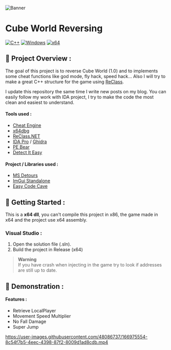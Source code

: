 ![Banner](https://user-images.githubusercontent.com/48086737/170087278-da09b7c6-0971-48f9-bfc9-558164330de7.png)

# Cube World Reversing

 [![C++](https://img.shields.io/badge/language-C%2B%2B-%23f34b7d.svg?style=for-the-badge&logo=appveyor)](https://en.wikipedia.org/wiki/C%2B%2B) [![Windows](https://img.shields.io/badge/platform-Windows-0078d7.svg?style=for-the-badge&logo=appveyor)](https://en.wikipedia.org/wiki/Microsoft_Windows) [![x64](https://img.shields.io/badge/arch-x64-green.svg?style=for-the-badge&logo=appveyor)](https://en.wikipedia.org/wiki/X64)

## :open_book: Project Overview :

The goal of this project is to reverse Cube World (1.0) and to implements some cheat functions like god mode, fly hack, speed hack... Also I will try to make a great C++ structure for the game using [ReClass](https://github.com/ReClassNET/ReClass.NET).

I update this repository the same time I write new posts on my blog. You can easily follow my work with IDA project, I try to make the code the most clean and easiest to understand.

#### Tools used :

- [Cheat Engine](https://www.cheatengine.org)
- [x64dbg](https://x64dbg.com)
- [ReClass.NET](https://github.com/ReClassNET/ReClass.NET)
- [IDA Pro](https://hex-rays.com/ida-pro/) / [Ghidra](https://ghidra-sre.org/)
- [PE Bear](https://github.com/hasherezade/pe-bear-releases)
- [Detect It Easy](https://github.com/horsicq/Detect-It-Easy)

#### Project / Libraries used :

- [MS Detours](https://github.com/microsoft/Detours)
- [ImGui Standalone](https://github.com/adamhlt/ImGui-Standalone)
- [Easy Code Cave](https://github.com/adamhlt/Easy-Code-Cave)

## :rocket: Getting Started :

This is a **x64 dll**, you can't compile this project in x86, the game made in x64 and the project use x64 assembly.

### Visual Studio :

1. Open the solution file (.sln).
2. Build the project in Release (x64)

> **Warning** <br>
> If you have crash when injecting in the game try to look if addresses are still up to date.

## 🧪 Demonstration :

#### Features :

- Retrieve LocalPlayer
- Movement Speed Multiplier
- No Fall Damage
- Super Jump

https://user-images.githubusercontent.com/48086737/166975554-8c54f7b5-4eec-4398-87f2-8009d1ad8cdb.mp4
